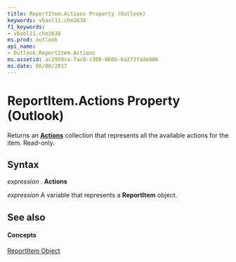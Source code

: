 ```yaml
---
title: ReportItem.Actions Property (Outlook)
keywords: vbaol11.chm1638
f1_keywords:
- vbaol11.chm1638
ms.prod: outlook
api_name:
- Outlook.ReportItem.Actions
ms.assetid: ac2959ca-7ac0-c308-060b-6a273fade806
ms.date: 06/08/2017
---
```



# ReportItem.Actions Property (Outlook)

Returns an  **[Actions](Outlook.Actions.md)** collection that represents all the available actions for the item. Read-only.


## Syntax

 _expression_ . **Actions**

 _expression_ A variable that represents a **ReportItem** object.


## See also


#### Concepts


[ReportItem Object](Outlook.ReportItem.md)

